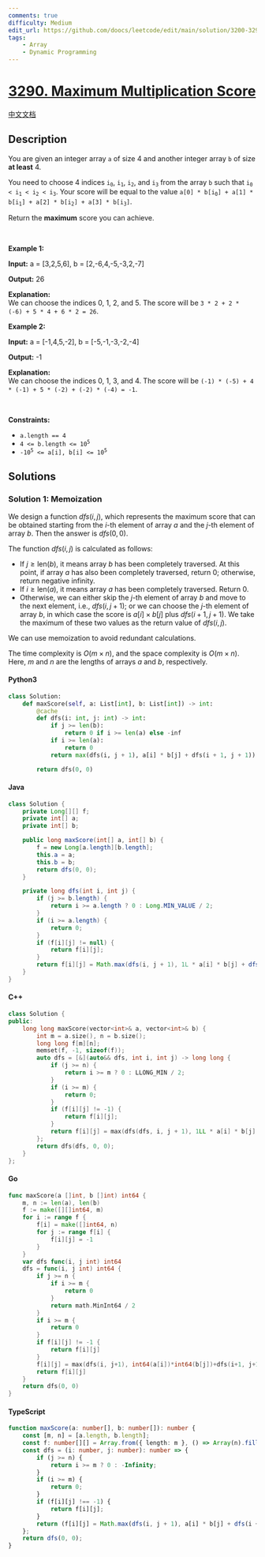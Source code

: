 ```yaml
---
comments: true
difficulty: Medium
edit_url: https://github.com/doocs/leetcode/edit/main/solution/3200-3299/3290.Maximum%20Multiplication%20Score/README_EN.md
tags:
    - Array
    - Dynamic Programming
---
```


<!-- problem:start -->

# [3290. Maximum Multiplication Score](https://leetcode.com/problems/maximum-multiplication-score)

[中文文档](/solution/3200-3299/3290.Maximum%20Multiplication%20Score/README.md)

## Description

<!-- description:start -->

<p>You are given an integer array <code>a</code> of size 4 and another integer array <code>b</code> of size <strong>at least</strong> 4.</p>

<p>You need to choose 4 indices <code>i<sub>0</sub></code>, <code>i<sub>1</sub></code>, <code>i<sub>2</sub></code>, and <code>i<sub>3</sub></code> from the array <code>b</code> such that <code>i<sub>0</sub> &lt; i<sub>1</sub> &lt; i<sub>2</sub> &lt; i<sub>3</sub></code>. Your score will be equal to the value <code>a[0] * b[i<sub>0</sub>] + a[1] * b[i<sub>1</sub>] + a[2] * b[i<sub>2</sub>] + a[3] * b[i<sub>3</sub>]</code>.</p>

<p>Return the <strong>maximum</strong> score you can achieve.</p>

<p>&nbsp;</p>
<p><strong class="example">Example 1:</strong></p>

<div class="example-block">
<p><strong>Input:</strong> <span class="example-io">a = [3,2,5,6], b = [2,-6,4,-5,-3,2,-7]</span></p>

<p><strong>Output:</strong> <span class="example-io">26</span></p>

<p><strong>Explanation:</strong><br />
We can choose the indices 0, 1, 2, and 5. The score will be <code>3 * 2 + 2 * (-6) + 5 * 4 + 6 * 2 = 26</code>.</p>
</div>

<p><strong class="example">Example 2:</strong></p>

<div class="example-block">
<p><strong>Input:</strong> <span class="example-io">a = [-1,4,5,-2], b = [-5,-1,-3,-2,-4]</span></p>

<p><strong>Output:</strong> <span class="example-io">-1</span></p>

<p><strong>Explanation:</strong><br />
We can choose the indices 0, 1, 3, and 4. The score will be <code>(-1) * (-5) + 4 * (-1) + 5 * (-2) + (-2) * (-4) = -1</code>.</p>
</div>

<p>&nbsp;</p>
<p><strong>Constraints:</strong></p>

<ul>
	<li><code>a.length == 4</code></li>
	<li><code>4 &lt;= b.length &lt;= 10<sup>5</sup></code></li>
	<li><code>-10<sup>5</sup> &lt;= a[i], b[i] &lt;= 10<sup>5</sup></code></li>
</ul>

<!-- description:end -->

## Solutions

<!-- solution:start -->

### Solution 1: Memoization

We design a function $\textit{dfs}(i, j)$, which represents the maximum score that can be obtained starting from the $i$-th element of array $a$ and the $j$-th element of array $b$. Then the answer is $\textit{dfs}(0, 0)$.

The function $\textit{dfs}(i, j)$ is calculated as follows:

-   If $j \geq \text{len}(b)$, it means array $b$ has been completely traversed. At this point, if array $a$ has also been completely traversed, return $0$; otherwise, return negative infinity.
-   If $i \geq \text{len}(a)$, it means array $a$ has been completely traversed. Return $0$.
-   Otherwise, we can either skip the $j$-th element of array $b$ and move to the next element, i.e., $\textit{dfs}(i, j + 1)$; or we can choose the $j$-th element of array $b$, in which case the score is $a[i] \times b[j]$ plus $\textit{dfs}(i + 1, j + 1)$. We take the maximum of these two values as the return value of $\textit{dfs}(i, j)$.

We can use memoization to avoid redundant calculations.

The time complexity is $O(m \times n)$, and the space complexity is $O(m \times n)$. Here, $m$ and $n$ are the lengths of arrays $a$ and $b$, respectively.

<!-- tabs:start -->

#### Python3

```python
class Solution:
    def maxScore(self, a: List[int], b: List[int]) -> int:
        @cache
        def dfs(i: int, j: int) -> int:
            if j >= len(b):
                return 0 if i >= len(a) else -inf
            if i >= len(a):
                return 0
            return max(dfs(i, j + 1), a[i] * b[j] + dfs(i + 1, j + 1))

        return dfs(0, 0)
```

#### Java

```java
class Solution {
    private Long[][] f;
    private int[] a;
    private int[] b;

    public long maxScore(int[] a, int[] b) {
        f = new Long[a.length][b.length];
        this.a = a;
        this.b = b;
        return dfs(0, 0);
    }

    private long dfs(int i, int j) {
        if (j >= b.length) {
            return i >= a.length ? 0 : Long.MIN_VALUE / 2;
        }
        if (i >= a.length) {
            return 0;
        }
        if (f[i][j] != null) {
            return f[i][j];
        }
        return f[i][j] = Math.max(dfs(i, j + 1), 1L * a[i] * b[j] + dfs(i + 1, j + 1));
    }
}
```

#### C++

```cpp
class Solution {
public:
    long long maxScore(vector<int>& a, vector<int>& b) {
        int m = a.size(), n = b.size();
        long long f[m][n];
        memset(f, -1, sizeof(f));
        auto dfs = [&](auto&& dfs, int i, int j) -> long long {
            if (j >= n) {
                return i >= m ? 0 : LLONG_MIN / 2;
            }
            if (i >= m) {
                return 0;
            }
            if (f[i][j] != -1) {
                return f[i][j];
            }
            return f[i][j] = max(dfs(dfs, i, j + 1), 1LL * a[i] * b[j] + dfs(dfs, i + 1, j + 1));
        };
        return dfs(dfs, 0, 0);
    }
};
```

#### Go

```go
func maxScore(a []int, b []int) int64 {
	m, n := len(a), len(b)
	f := make([][]int64, m)
	for i := range f {
		f[i] = make([]int64, n)
		for j := range f[i] {
			f[i][j] = -1
		}
	}
	var dfs func(i, j int) int64
	dfs = func(i, j int) int64 {
		if j >= n {
			if i >= m {
				return 0
			}
			return math.MinInt64 / 2
		}
		if i >= m {
			return 0
		}
		if f[i][j] != -1 {
			return f[i][j]
		}
		f[i][j] = max(dfs(i, j+1), int64(a[i])*int64(b[j])+dfs(i+1, j+1))
		return f[i][j]
	}
	return dfs(0, 0)
}
```

#### TypeScript

```ts
function maxScore(a: number[], b: number[]): number {
    const [m, n] = [a.length, b.length];
    const f: number[][] = Array.from({ length: m }, () => Array(n).fill(-1));
    const dfs = (i: number, j: number): number => {
        if (j >= n) {
            return i >= m ? 0 : -Infinity;
        }
        if (i >= m) {
            return 0;
        }
        if (f[i][j] !== -1) {
            return f[i][j];
        }
        return (f[i][j] = Math.max(dfs(i, j + 1), a[i] * b[j] + dfs(i + 1, j + 1)));
    };
    return dfs(0, 0);
}
```

<!-- tabs:end -->

<!-- solution:end -->

<!-- problem:end -->
